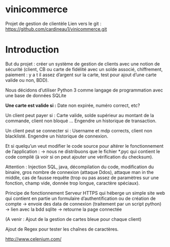 # vinicommerce
Projet de gestion de clientèle
Lien vers le git : https://github.com/cardineau1/vinicommerce.git
# Introduction
But du projet : créer un système de gestion de clients avec une notion de sécurité (client, CB ou carte de fidélité avec un solde associé, chiffrement, paiement : y a t il assez d’argent sur la carte, test pour ajout d’une carte valide ou non, BDD).

Nous décidons d’utiliser Python 3 comme langage de programmation avec une base de données SQLite

<b> Une carte est valide si :</b> 
Date non expirée, numéro correct, etc?

Un client peut payer si :
Carte valide, solde supérieur au montant de la commande, client non bloqué …
Engendre un historique de transaction.

Un client peut se connecter si :
Username et mdp corrects, client non blacklisté.
Engendre un historique de connexion.


Et si quelqu’un veut modifier le code source pour altérer le fonctionnement de l’application :
→ nous ne distribuons que le fichier *.pyc qui contient le code compilé (à voir si on peut ajouter une vérification du checksum).

Attention : Injection SQL, java, décompilation du code, modification du binaire, gros nombre de connexion (attaque Ddos), attaque man in the middle, cas de fausse requête (trop ou pas assez de paramètres sur une fonction, champ vide, donnée trop longue, caractère spéciaux).


Principe de fonctionnement
Serveur HTTPS qui héberge un simple site web qui contient en partie un formulaire d’authentification ou de création de compte → envoie des data de connexion (traitement par un script python) → lien avec la bdd sqlite → retourne la page connectée

(A venir : Ajout de la gestion de cartes bleue pour chaque client)

Ajout de Regex pour tester les chaînes de caractères.

http://www.celenium.com/


